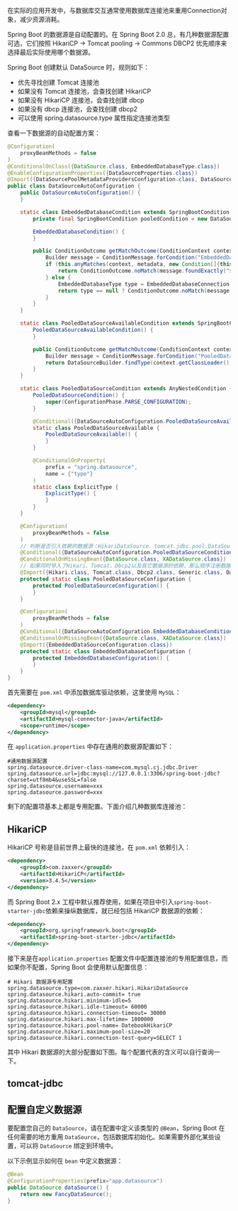 在实际的应用开发中，与数据库交互通常使用数据库连接池来重用Connection对象，减少资源消耗。

Spring Boot 的数据源是自动配置的。在 Spring Boot 2.0 总，有几种数据源配置可选，它们按照 HikariCP -> Tomcat pooling -> Commons DBCP2 优先顺序来选择最后实际使用哪个数据源。

Spring Boot 创建默认 DataSource 时，规则如下：

- 优先寻找创建 Tomcat 连接池
- 如果没有 Tomcat 连接池，会查找创建 HikariCP
- 如果没有 HikariCP 连接池，会查找创建 dbcp
- 如果没有 dbcp 连接池，会查找创建 dbcp2
- 可以使用 spring.datasource.type 属性指定连接池类型

查看一下数据源的自动配置方案：

```java
@Configuration(
    proxyBeanMethods = false
)
@ConditionalOnClass({DataSource.class, EmbeddedDatabaseType.class})
@EnableConfigurationProperties({DataSourceProperties.class})
@Import({DataSourcePoolMetadataProvidersConfiguration.class, DataSourceInitializationConfiguration.class})
public class DataSourceAutoConfiguration {
    public DataSourceAutoConfiguration() {
    }

    static class EmbeddedDatabaseCondition extends SpringBootCondition {
        private final SpringBootCondition pooledCondition = new DataSourceAutoConfiguration.PooledDataSourceCondition();

        EmbeddedDatabaseCondition() {
        }

        public ConditionOutcome getMatchOutcome(ConditionContext context, AnnotatedTypeMetadata metadata) {
            Builder message = ConditionMessage.forCondition("EmbeddedDataSource", new Object[0]);
            if (this.anyMatches(context, metadata, new Condition[]{this.pooledCondition})) {
                return ConditionOutcome.noMatch(message.foundExactly("supported pooled data source"));
            } else {
                EmbeddedDatabaseType type = EmbeddedDatabaseConnection.get(context.getClassLoader()).getType();
                return type == null ? ConditionOutcome.noMatch(message.didNotFind("embedded database").atAll()) : ConditionOutcome.match(message.found("embedded database").items(new Object[]{type}));
            }
        }
    }

    static class PooledDataSourceAvailableCondition extends SpringBootCondition {
        PooledDataSourceAvailableCondition() {
        }

        public ConditionOutcome getMatchOutcome(ConditionContext context, AnnotatedTypeMetadata metadata) {
            Builder message = ConditionMessage.forCondition("PooledDataSource", new Object[0]);
            return DataSourceBuilder.findType(context.getClassLoader()) != null ? ConditionOutcome.match(message.foundExactly("supported DataSource")) : ConditionOutcome.noMatch(message.didNotFind("supported DataSource").atAll());
        }
    }

    static class PooledDataSourceCondition extends AnyNestedCondition {
        PooledDataSourceCondition() {
            super(ConfigurationPhase.PARSE_CONFIGURATION);
        }

        @Conditional({DataSourceAutoConfiguration.PooledDataSourceAvailableCondition.class})
        static class PooledDataSourceAvailable {
            PooledDataSourceAvailable() {
            }
        }

        @ConditionalOnProperty(
            prefix = "spring.datasource",
            name = {"type"}
        )
        static class ExplicitType {
            ExplicitType() {
            }
        }
    }

    @Configuration(
        proxyBeanMethods = false
    )
    // 判断是否引入依赖的数据源：HikariDataSource、tomcat.jdbc.pool.DataSource、BasicDataSource
    @Conditional({DataSourceAutoConfiguration.PooledDataSourceCondition.class})
    @ConditionalOnMissingBean({DataSource.class, XADataSource.class})
    // 如果同时导入了Hikari、Tomcat、Dbcp2以及其它数据源的依赖，那么顺序注册数据源，Hikari优先级最高，注册了Hikari数据源，其它数据源就不注册了
    @Import({Hikari.class, Tomcat.class, Dbcp2.class, Generic.class, DataSourceJmxConfiguration.class})
    protected static class PooledDataSourceConfiguration {
        protected PooledDataSourceConfiguration() {
        }
    }

    @Configuration(
        proxyBeanMethods = false
    )
    @Conditional({DataSourceAutoConfiguration.EmbeddedDatabaseCondition.class})
    @ConditionalOnMissingBean({DataSource.class, XADataSource.class})
    @Import({EmbeddedDataSourceConfiguration.class})
    protected static class EmbeddedDatabaseConfiguration {
        protected EmbeddedDatabaseConfiguration() {
        }
    }
}
```

首先需要在 `pom.xml` 中添加数据库驱动依赖，这里使用 `MySQL`：

```xml
<dependency>
    <groupId>mysql</groupId>
    <artifactId>mysql-connector-java</artifactId>
    <scope>runtime</scope>
</dependency>
```

在 `application.properties` 中存在通用的数据源配置如下：

```properties
#通用数据源配置
spring.datasource.driver-class-name=com.mysql.cj.jdbc.Driver
spring.datasource.url=jdbc:mysql://127.0.0.1:3306/spring-boot-jdbc?charset=utf8mb4&useSSL=false
spring.datasource.username=xxx
spring.datasource.password=xxx
```

剩下的配置项基本上都是专用配置。下面介绍几种数据库连接池：

## HikariCP

HikariCP 号称是目前世界上最快的连接池，在 `pom.xml` 依赖引入：

```xml
<dependency>
    <groupId>com.zaxxer</groupId>
    <artifactId>HikariCP</artifactId>
    <version>3.4.5</version>
</dependency>
```

而 Spring Boot 2.x 工程中默认推荐使用，如果在项目中引入`spring-boot-starter-jdbc`依赖来操纵数据库，就已经包括 HikariCP 数据源的依赖：

```xml
<dependency>
    <groupId>org.springframework.boot</groupId>  
    <artifactId>spring-boot-starter-jdbc</artifactId>
</dependency>
```

接下来是在`application.properties` 配置文件中配置连接池的专用配置信息，而如果你不配置，Spring Boot 会使用默认配置信息：

```properties
# Hikari 数据源专用配置
spring.datasource.type=com.zaxxer.hikari.HikariDataSource
spring.datasource.hikari.auto-commit= true
spring.datasource.hikari.minimum-idle=5
spring.datasource.hikari.idle-timeout= 60000
spring.datasource.hikari.connection-timeout= 30000
spring.datasource.hikari.max-lifetime= 1800000
spring.datasource.hikari.pool-name= DatebookHikariCP
spring.datasource.hikari.maximum-pool-size=20
spring.datasource.hikari.connection-test-query=SELECT 1
```


其中 Hikari 数据源的大部分配置如下图。每个配置代表的含义可以自行查询一下。

## tomcat-jdbc



## 配置自定义数据源

要配置您自己的 `DataSource`，请在配置中定义该类型的 `@Bean`，Spring Boot 在任何需要的地方重用 `DataSource`，包括数据库初始化。如果需要外部化某些设置，可以将 `DataSource` 绑定到环境中。

以下示例显示如何在 `bean` 中定义数据源：

```java
@Bean
@ConfigurationProperties(prefix="app.datasource")
public DataSource dataSource() {
	return new FancyDataSource();
}
```